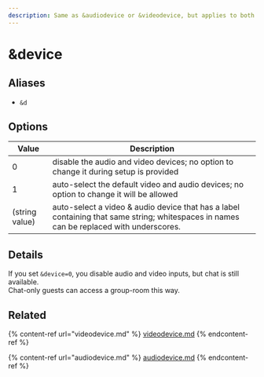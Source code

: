 ```yaml
---
description: Same as &audiodevice or &videodevice, but applies to both
---
```


# \&device

## Aliases

* `&d`

## Options

| Value          | Description                                                                                                                             |
| -------------- | --------------------------------------------------------------------------------------------------------------------------------------- |
| 0              | disable the audio and video devices; no option to change it during setup is provided                                                    |
| 1              | auto-select the default video and audio devices; no option to change it will be allowed                                                 |
| (string value) | auto-select a video & audio device that has a label containing that same string; whitespaces in names can be replaced with underscores. |

## Details

If you set `&device=0`, you disable audio and video inputs, but chat is still available.\
Chat-only guests can access a group-room this way.

## Related

{% content-ref url="videodevice.md" %}
[videodevice.md](videodevice.md)
{% endcontent-ref %}

{% content-ref url="audiodevice.md" %}
[audiodevice.md](audiodevice.md)
{% endcontent-ref %}

